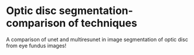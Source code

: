 # Optic disc segmentation-comparison of techniques
A comparison of unet and multiresunet in image segmentation of optic disc from eye fundus images! 
